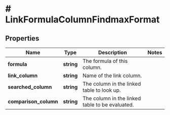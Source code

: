 # # LinkFormulaColumnFindmaxFormat

## Properties

Name | Type | Description | Notes
------------ | ------------- | ------------- | -------------
**formula** | **string** | The formula of this column. |
**link_column** | **string** | Name of the link column. |
**searched_column** | **string** | The column in the linked table to look up. |
**comparison_column** | **string** | The column in the linked table to be evaluated. |

